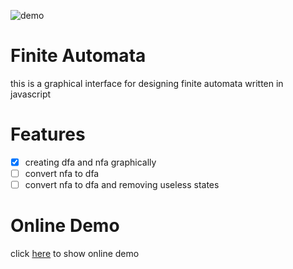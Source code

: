 ![demo](https://raw.githubusercontent.com/amirkabiri/finite-automata/master/demo.png "demo")

# Finite Automata
this is a graphical interface for designing finite automata written in javascript

# Features
- [x] creating dfa and nfa graphically
- [ ] convert nfa to dfa
- [ ] convert nfa to dfa and removing useless states

# Online Demo
click [here](https://amirkabiri.github.io/finite-automata/index.html) to show online demo